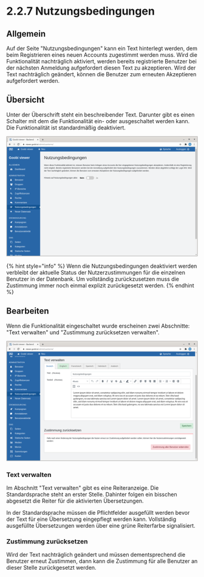 # 2.2.7 Nutzungsbedingungen

## Allgemein

Auf der Seite "Nutzungsbedingungen" kann ein Text hinterlegt werden, dem beim Registrieren eines neuen Accounts zugestimmt werden muss. Wird die Funktionalität nachträglich aktiviert, werden bereits registrierte Benutzer bei der nächsten Anmeldung aufgefordert diesen Text zu akzeptieren. Wird der Text nachträglich geändert, können die Benutzer zum erneuten Akzeptieren aufgefordert werden.

## Übersicht

Unter der Überschrift steht ein beschreibender Text. Darunter gibt es einen Schalter mit dem die Funktionalität ein- oder ausgeschaltet werden kann. Die Funktionalität ist standardmäßig deaktiviert.

![Die Nutzungsbedingungen sind deaktiviert](../../../.gitbook/assets/ui_2.2.7_1.png)

{% hint style="info" %}
Wenn die Nutzungsbedingungen deaktiviert werden verbleibt der aktuelle Status der Nutzerzustimmungen für die einzelnen Benutzer in der Datenbank. Um vollständig zurückzusetzen muss die Zustimmung immer noch einmal explizit zurückgesetzt werden.
{% endhint %}

## Bearbeiten

Wenn die Funktionalität eingeschaltet wurde erscheinen zwei Abschnitte: "Text verwalten" und "Zustimmung zurücksetzen verwalten".

![](../../../.gitbook/assets/ui_2.2.7_2.png)

### Text verwalten

Im Abschnitt "Text verwalten" gibt es eine Reiteranzeige. Die Standardsprache steht an erster Stelle. Dahinter folgen ein bisschen abgesetzt die Reiter für die aktivierten Übersetzungen.

In der Standardsprache müssen die Pflichtfelder ausgefüllt werden bevor der Text für eine Übersetzung eingepflegt werden kann. Vollständig ausgefüllte Übersetzungen werden über eine grüne Reiterfarbe signalisiert.

### Zustimmung zurücksetzen

Wird der Text nachträglich geändert und müssen dementsprechend die Benutzer erneut Zustimmen, dann kann die Zustimmung für alle Benutzer an dieser Stelle zurückgesetzt werden.


